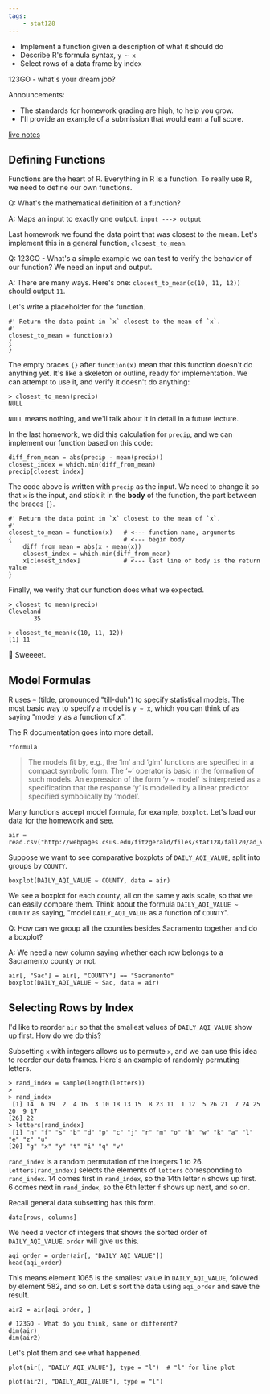 ```yaml
---
tags:
    - stat128
---
```


- Implement a function given a description of what it should do
- Describe R's formula syntax, `y ~ x`
- Select rows of a data frame by index

123GO - what's your dream job?

Announcements:

- The standards for homework grading are high, to help you grow.
- I'll provide an example of a submission that would earn a full score.

[live notes](https://github.com/clarkfitzg/stat128/blob/master/2020-09-18.Rmd)


## Defining Functions

Functions are the heart of R.
Everything in R is a function.
To really use R, we need to define our own functions.

Q: What's the mathematical definition of a function?

A: Maps an input to exactly one output. `input ---> output`

Last homework we found the data point that was closest to the mean.
Let's implement this in a general function, `closest_to_mean`.

Q: 123GO - What's a simple example we can test to verify the behavior of our function?
We need an input and output.

A: There are many ways. Here's one: `closest_to_mean(c(10, 11, 12))` should output `11`.

Let's write a placeholder for the function.

```{r}
#' Return the data point in `x` closest to the mean of `x`.
#'
closest_to_mean = function(x)
{
}
```

The empty braces `{}` after `function(x)` mean that this function doesn't do anything yet.
It's like a skeleton or outline, ready for implementation.
We can attempt to use it, and verify it doesn't do anything:

```{r}
> closest_to_mean(precip)
NULL
```

`NULL` means nothing, and we'll talk about it in detail in a future lecture.

In the last homework, we did this calculation for `precip`, and we can implement our function based on this code:

```{r}
diff_from_mean = abs(precip - mean(precip))
closest_index = which.min(diff_from_mean)
precip[closest_index]
```

The code above is written with `precip` as the input.
We need to change it so that `x` is the input, and stick it in the __body__ of the function, the part between the braces `{}`.

```{r}
#' Return the data point in `x` closest to the mean of `x`.
#'
closest_to_mean = function(x)   # <--- function name, arguments
{                               # <--- begin body
    diff_from_mean = abs(x - mean(x))
    closest_index = which.min(diff_from_mean)
    x[closest_index]            # <--- last line of body is the return value
}
```

Finally, we verify that our function does what we expected.

```{r}
> closest_to_mean(precip)
Cleveland
       35

> closest_to_mean(c(10, 11, 12))
[1] 11
```

🤑 Sweeeet. 


## Model Formulas

R uses `~` (tilde, pronounced "till-duh") to specify statistical models.
The most basic way to specify a model is `y ~ x`, which you can think of as saying "model y as a function of x".

The R documentation goes into more detail.

```{r}
?formula
```

> The models fit by, e.g., the ‘lm’ and ‘glm’ functions are specified in a compact symbolic form.
> The ‘~’ operator is basic in the formation of such models.
> An expression of the form ‘y ~ model’ is interpreted as a specification that the response ‘y’ is modelled by a linear predictor specified symbolically by ‘model’.

Many functions accept model formula, for example, `boxplot`.
Let's load our data for the homework and see.

```{r}
air = read.csv("http://webpages.csus.edu/fitzgerald/files/stat128/fall20/ad_viz_plotval_data.csv")
```

Suppose we want to see comparative boxplots of `DAILY_AQI_VALUE`, split into groups by `COUNTY`.

```{r}
boxplot(DAILY_AQI_VALUE ~ COUNTY, data = air)
```

We see a boxplot for each county, all on the same y axis scale, so that we can easily compare them.
Think about the formula `DAILY_AQI_VALUE ~ COUNTY` as saying, "model `DAILY_AQI_VALUE` as a function of `COUNTY`".

Q: How can we group all the counties besides Sacramento together and do a boxplot?

A: We need a new column saying whether each row belongs to a Sacramento county or not.

```{r}
air[, "Sac"] = air[, "COUNTY"] == "Sacramento"
boxplot(DAILY_AQI_VALUE ~ Sac, data = air)
```

## Selecting Rows by Index

I'd like to reorder `air` so that the smallest values of `DAILY_AQI_VALUE` show up first.
How do we do this?

Subsetting `x` with integers allows us to permute `x`, and we can use this idea to reorder our data frames.
Here's an example of randomly permuting letters.

```{r}
> rand_index = sample(length(letters))
>
> rand_index
 [1] 14  6 19  2  4 16  3 10 18 13 15  8 23 11  1 12  5 26 21  7 24 25 20  9 17
[26] 22
> letters[rand_index]
 [1] "n" "f" "s" "b" "d" "p" "c" "j" "r" "m" "o" "h" "w" "k" "a" "l" "e" "z" "u"
[20] "g" "x" "y" "t" "i" "q" "v"
```

`rand_index` is a random permutation of the integers 1 to 26.
`letters[rand_index]` selects the elements of `letters` corresponding to `rand_index`.
14 comes first in `rand_index`, so the 14th letter `n` shows up first.
6 comes next in `rand_index`, so the 6th letter `f` shows up next, and so on.

Recall general data subsetting has this form.

```{r}
data[rows, columns]
```

We need a vector of integers that shows the sorted order of `DAILY_AQI_VALUE`.
`order` will give us this.

```{r}
aqi_order = order(air[, "DAILY_AQI_VALUE"])
head(aqi_order)
```

This means element 1065 is the smallest value in `DAILY_AQI_VALUE`, followed by element 582, and so on.
Let's sort the data using `aqi_order` and save the result.

```{r}
air2 = air[aqi_order, ]

# 123GO - What do you think, same or different?
dim(air)
dim(air2)
```

Let's plot them and see what happened.

```{r}
plot(air[, "DAILY_AQI_VALUE"], type = "l")  # "l" for line plot
```

```{r}
plot(air2[, "DAILY_AQI_VALUE"], type = "l")
```
